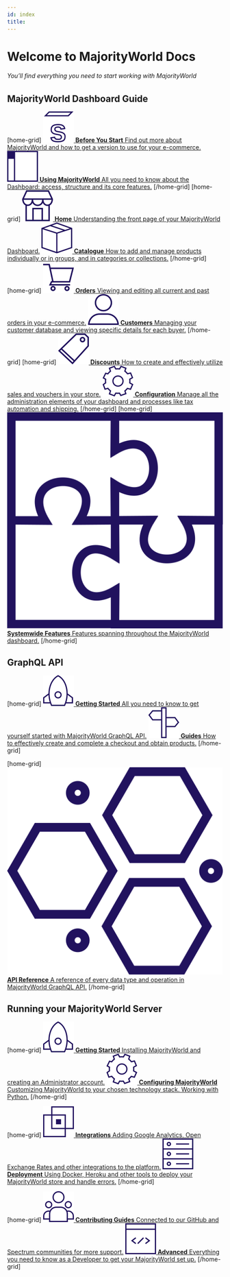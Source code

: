 ```yaml
---
id: index
title: 
---
```


# Welcome to **MajorityWorld Docs**
###### You’ll find everything you need to start working with MajorityWorld

## MajorityWorld Dashboard Guide

[home-grid]
[![](assets/icons/getting-started.svg) **Before You Start** Find out more about MajorityWorld and how to get a version to use for your e-commerce.](dashboard/before-you-start.md)
[![](assets/icons/using-saleor.svg) **Using MajorityWorld** All you need to know about the Dashboard: access, structure and its core features.](dashboard/using-saleor.md)
[/home-grid]
[home-grid]
[![](assets/icons/storefront.svg) **Home** Understanding the front page of your MajorityWorld Dashboard.](dashboard/home.md)
[![](assets/icons/catalogue.svg) **Catalogue** How to add and manage products individually or in groups, and in categories or collections.](dashboard/catalog/intro.md)
[/home-grid]
[home-grid]
[![](assets/icons/orders.svg) **Orders** Viewing and editing all current and past orders in your e-commerce.](dashboard/orders.md)
[![](assets/icons/customers.svg) **Customers** Managing your customer database and viewing specific details for each buyer.](dashboard/customers.md)
[/home-grid]
[home-grid]
[![](assets/icons/discounts.svg) **Discounts** How to create and effectively utilize sales and vouchers in your store.](dashboard/discounts/sales.md)
[![](assets/icons/configure.svg) **Configuration** Manage all the administration elements of your dashboard and processes like tax automation and shipping.](dashboard/configuration/intro.md)
[/home-grid]
[home-grid]
[![](assets/icons/system-features.svg) **Systemwide Features** Features spanning throughout the MajorityWorld dashboard.](dashboard/systemwide/introduction.md)
[/home-grid]

## GraphQL API

[home-grid]
[![](assets/icons/before-start.svg) **Getting Started** All you need to know to get yourself started with MajorityWorld GraphQL API.](api/intro.md)
[![](assets/icons/guides.svg) **Guides** How to effectively create and complete a checkout and obtain products.](api-process/intro.md)
[/home-grid]

[home-grid]
[![](assets/icons/api-reference.svg) **API Reference** A reference of every data type and operation in MajorityWorld GraphQL API.](api-reference.md)
[/home-grid]


## Running your MajorityWorld Server

[home-grid]
[![](assets/icons/before-start.svg) **Getting Started** Installing MajorityWorld and creating an Administrator account.](getting-started/intro.md)
[![](assets/icons/configure.svg) **Configuring MajorityWorld** Customizing MajorityWorld to your chosen technology stack. Working with Python.](customization/intro.md)
[/home-grid]

[home-grid]
[![](assets/icons/integrations.svg) **Integrations** Adding Google Analytics, Open Exchange Rates and other integrations to the platform.](integrations/intro.md)
[![](assets/icons/deployment.svg) **Deployment** Using Docker, Heroku and other tools to deploy your MajorityWorld store and handle errors.](deployment/intro.md)
[/home-grid]

[home-grid]
[![](assets/icons/contribute.svg) **Contributing Guides** Connected to our GitHub and Spectrum communities for more support.](contributing/intro.md)
[![](assets/icons/advanced.svg) **Advanced** Everything you need to know as a Developer to get  your MajorityWorld set up.](advanced/intro.md)
[/home-grid]


